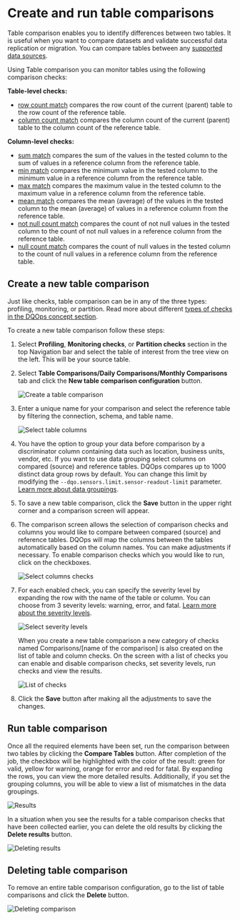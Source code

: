 # Create and run table comparisons 

Table comparison enables you to identify differences between two tables. It is useful when you want to compare datasets
and validate successful data replication or migration. You can compare tables between any [supported data sources](../../working-with-dqo/adding-data-source-connection/index.md).

Using Table comparison you can monitor tables using the following comparison checks:

**Table-level checks:**

- [row count match](../../checks/table/comparisons/row-count-match.md) compares the row count of the current (parent) table to the row count of the reference table.
- [column count match](../../checks/table/comparisons/column-count-match.md) compares the column count of the current (parent) table to the column count of the reference table.

**Column-level checks:**

- [sum match](../../checks/column/comparisons/sum-match.md) compares the sum of the values in the tested column to the sum of values in a reference column from the reference table.
- [min match](../../checks/column/comparisons/min-match.md) compares the minimum value in the tested column to the minimum value in a reference column from the reference table.
- [max match](../../checks/column/comparisons/max-match.md) compares the maximum value in the tested column to the maximum value in a reference column from the reference table.
- [mean match](../../checks/column/comparisons/mean-match.md) compares the mean (average) of the values in the tested column to the mean (average) of values in a reference column from the reference table.
- [not null count match](../../checks/column/comparisons/not-null-count-match.md) compares the count of not null values in the tested column to the count of not null values in a reference column from the reference table.
- [null count match](../../checks/column/comparisons/null-count-match.md) compares the count of null values in the tested column to the count of null values in a reference column from the reference table. 

## Create a new table comparison

Just like checks, table comparison can be in any of the three types: profiling, monitoring, or partition. Read more about
different [types of checks in the DQOps concept section](../../dqo-concepts/checks/index.md).

To create a new table comparison follow these steps:

1. Select **Profiling**, **Monitoring checks**, or **Partition checks** section in the top Navigation bar and select the table of interest from the tree view on the left. This will be your source table.

2. Select **Table Comparisons/Daily Comparisons/Monthly Comparisons** tab and click the **New table comparison configuration** button.

    ![Create a table comparison](https://dqops.com/docs/images/working-with-dqo/comparisons/create-table-comparison1.png)

3. Enter a unique name for your comparison and select the reference table by filtering the connection, schema, and table name.

    ![Select table columns](https://dqops.com/docs/images/working-with-dqo/comparisons/select-table-columns1.png)

4. You have the option to group your data before comparison by a discriminator column containing data such as location, business units, vendor, etc.
    If you want to use data grouping select columns on compared (source) and reference tables. DQOps compares up to 1000 distinct data group rows by default.
    You can change this limit by modifying the `--dqo.sensors.limit.sensor-readout-limit` parameter.
    [Learn more about data groupings](../../dqo-concepts/data-grouping/data-grouping.md).

5. To save a new table comparison, click the **Save** button in the upper right corner and a comparison screen will appear.

6. The comparison screen allows the selection of comparison checks and columns you would like to compare between compared (source) and reference tables.
    DQOps will map the columns between the tables automatically based on the column names. You can make adjustments if necessary.
    To enable comparison checks which you would like to run, click on the checkboxes.

    ![Select columns checks](https://dqops.com/docs/images/working-with-dqo/comparisons/selecting-columns-checks1.png)

7. For each enabled check, you can specify the severity level by expanding the row with the name of the table or column.
   You can choose from 3 severity levels: warning, error, and fatal. [Learn more about the severity levels](../../../dqo-concepts/checks/#severity-levels).

    ![Select severity levels](https://dqops.com/docs/images/working-with-dqo/comparisons/severity-levels1.png)
    
    When you create a new table comparison a new category of checks named Comparisons/[name of the comparison] is also created on the list of table and column checks.
    On the screen with a list of checks you can enable and disable comparison checks, set severity levels, run checks and view the results.

    ![List of checks](https://dqops.com/docs/images/working-with-dqo/comparisons/list-of-checks.png)

8. Click the **Save** button after making all the adjustments to save the changes.  

## Run table comparison

Once all the required elements have been set, run the comparison between two tables by clicking the **Compare Tables** button. 
After completion of the job, the checkbox will be highlighted with the color of the result: green for valid, yellow for warning, orange for error and red for fatal. 
By expanding the rows, you can view the more detailed results. Additionally, if you set the grouping columns, you will be able to view a list of mismatches in the data groupings.

![Results](https://dqops.com/docs/images/working-with-dqo/comparisons/results1.png)

In a situation when you see the results for a table comparison checks that have been collected earlier, you can delete the old results by clicking the **Delete results** button. 

![Deleting results](https://dqops.com/docs/images/working-with-dqo/comparisons/delete-results1.png)

## Deleting table comparison

To remove an entire table comparison configuration, go to the list of table comparisons and click the **Delete** button. 

![Deleting comparison](https://dqops.com/docs/images/working-with-dqo/comparisons/deleting-comparison1.png)